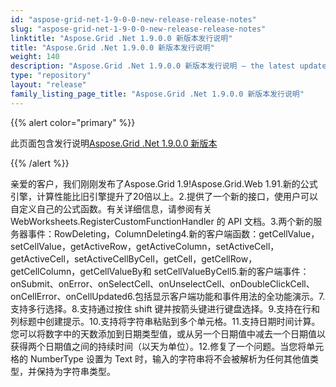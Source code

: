 ```yaml
---
id: "aspose-grid-net-1-9-0-0-new-release-release-notes"
slug: "aspose-grid-net-1-9-0-0-new-release-release-notes"
linktitle: "Aspose.Grid .Net 1.9.0.0 新版本发行说明"
title: "Aspose.Grid .Net 1.9.0.0 新版本发行说明"
weight: 140
description: "Aspose.Grid .Net 1.9.0.0 新版本发行说明 – the latest updates and fixes."
type: "repository"
layout: "release"
family_listing_page_title: "Aspose.Grid .Net 1.9.0.0 新版本发行说明"
---
```

{{% alert color="primary" %}} 

此页面包含发行说明[Aspose.Grid .Net 1.9.0.0 新版本](https://releases.aspose.com/cells/net/new-releases/aspose.grid-.net-1.9.0.0-new-release/)

{{% /alert %}} 

亲爱的客户，我们刚刚发布了Aspose.Grid 1.9!Aspose.Grid.Web 1.91.新的公式引擎，计算性能比旧引擎提升了20倍以上。2.提供了一个新的接口，使用户可以自定义自己的公式函数。有关详细信息，请参阅有关 WebWorksheets.RegisterCustomFunctionHandler 的 API 文档。3.两个新的服务器事件：RowDeleting，ColumnDeleting4.新的客户端函数：getCellValue，setCellValue，getActiveRow，getActiveColumn，setActiveCell，getActiveCell，setActiveCellByCell，getCell，getCellRow，getCellColumn，getCellValueBy和 setCellValueByCell5.新的客户端事件：onSubmit、onError、onSelectCell、onUnselectCell、onDoubleClickCell、onCellError、onCellUpdated6.包括显示客户端功能和事件用法的全功能演示。7.支持多行选择。8.支持通过按住 shift 键并按箭头键进行键盘选择。9.支持在行和列标题中创建提示。10.支持将字符串粘贴到多个单元格。11.支持日期时间计算。您可以将数字中的天数添加到日期类型值，或从另一个日期值中减去一个日期值以获得两个日期值之间的持续时间（以天为单位）。12.修复了一个问题。当您将单元格的 NumberType 设置为 Text 时，输入的字符串将不会被解析为任何其他值类型，并保持为字符串类型。
